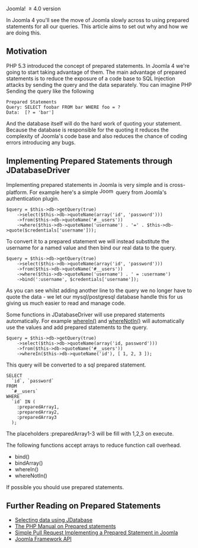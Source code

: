 <!-- Filename: J4.x:Moving_Joomla_To_Prepared_Statements / Display title: Moving Joomla To Prepared Statements -->

Joomla!  <span class="small">≥ </span>4.0 version

In Joomla 4 you'll see the move of Joomla slowly across to using
prepared statements for all our queries. This article aims to set out
why and how we are doing this.

## Motivation

PHP 5.3 introduced the concept of prepared statements. In Joomla 4 we're
going to start taking advantage of them. The main advantage of prepared
statements is to reduce the exposure of a code base to SQL Injection
attacks by sending the query and the data separately. You can imagine
PHP Sending the query like the following

    Prepared Statements
    Query: SELECT foobar FROM bar WHERE foo = ?
    Data:  [? = 'bar']

And the database itself will do the hard work of quoting your statement.
Because the database is responsible for the quoting it reduces the
complexity of Joomla's code base and also reduces the chance of coding
errors introducing any bugs.

## Implementing Prepared Statements through JDatabaseDriver

Implementing prepared statements in Joomla is very simple and is
cross-platform. For example here's a simple
<img src="https://docs.joomla.org/images/4/4d/Compat_icon_3_x.png"
decoding="async" data-file-width="40" data-file-height="17" width="40"
height="17" alt="Joomla 3.x" /> query from Joomla's authentication
plugin.

    $query = $this->db->getQuery(true)
        ->select($this->db->quoteName(array('id', 'password')))
        ->from($this->db->quoteName('#__users'))
        ->where($this->db->quoteName('username') . '=' . $this->db->quote($credentials['username']));

To convert it to a prepared statement we will instead substitute the
username for a named value and then bind our real data to the query.

    $query = $this->db->getQuery(true)
        ->select($this->db->quoteName(array('id', 'password')))
        ->from($this->db->quoteName('#__users'))
        ->where($this->db->quoteName('username') . ' = :username')
        ->bind(':username', $credentials['username']);

As you can see whilst adding another line to the query we no longer have
to quote the data - we let our mysql/postgresql database handle this for
us giving us much easier to read and manage code.

Some functions in JDatabaseDriver will use prepared statements
automatically. For example <a
href="https://github.com/joomla-framework/database/blob/2.0-dev/src/DatabaseQuery.php#L1701"
class="external text" target="_blank"
rel="nofollow noreferrer noopener">whereIn()</a> and <a
href="https://github.com/joomla-framework/database/blob/2.0-dev/src/DatabaseQuery.php#L1724"
class="external text" target="_blank"
rel="nofollow noreferrer noopener">whereNotIn()</a> will automatically
use the values and add prepared statements to the query.

    $query = $this->db->getQuery(true)
        ->select($this->db->quoteName(array('id, password')))
        ->from($this->db->quoteName('#__users'))
        ->whereIn($this->db->quoteName('id'), [ 1, 2, 3 ]);

This query will be converted to a sql prepared statement.

    SELECT 
      `id`, `password`
    FROM
      `#__users`
    WHERE
      `id` IN (
        :preparedArray1,
        :preparedArray2,
        :preparedArray3
      );

The placeholders :preparedArray1-3 will be fill with 1,2,3 on execute.

The following functions accept arrays to reduce function call overhead.

- bind()
- bindArray()
- whereIn()
- whereNotIn()

If possible you should use prepared statements.

## Further Reading on Prepared Statements

- [Selecting data using
  JDatabase](https://docs.joomla.org/J4.x:Selecting_data_using_JDatabase "Special:MyLanguage/J4.x:Selecting data using JDatabase")
- <a href="https://php.net/manual/en/pdo.prepared-statements.php"
  class="external text" target="_blank"
  rel="nofollow noreferrer noopener">The PHP Manual on Prepared
  statements</a>
- <a href="https://github.com/joomla/joomla-cms/pull/25049/files"
  class="external text" target="_blank"
  rel="nofollow noreferrer noopener">Simple Pull Request Implementing a
  Prepared Statement in Joomla</a>
- <a
  href="https://api.joomla.org/framework-1/classes/Joomla.Database.DatabaseQuery.html"
  class="external text" target="_blank" rel="noreferrer noopener">Joomla
  Framework API</a>
